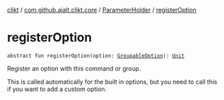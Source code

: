 [clikt](../../index.md) / [com.github.ajalt.clikt.core](../index.md) / [ParameterHolder](index.md) / [registerOption](./register-option.md)

# registerOption

`abstract fun registerOption(option: `[`GroupableOption`](../-groupable-option/index.md)`): `[`Unit`](https://kotlinlang.org/api/latest/jvm/stdlib/kotlin/-unit/index.html)

Register an option with this command or group.

This is called automatically for the built in options, but you need to call this if you want to add a
custom option.


